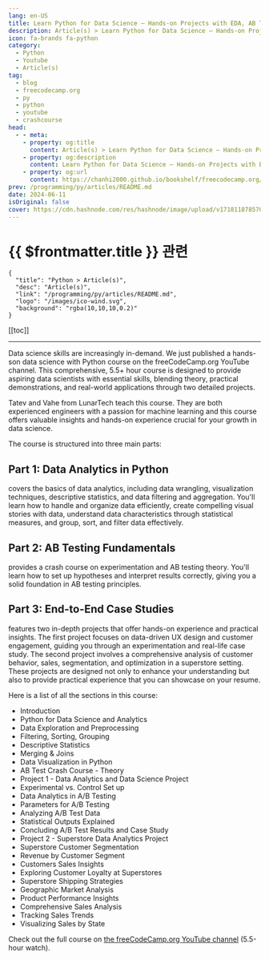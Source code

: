 ```yaml
---
lang: en-US
title: Learn Python for Data Science – Hands-on Projects with EDA, AB Testing & Business Intelligence
description: Article(s) > Learn Python for Data Science – Hands-on Projects with EDA, AB Testing & Business Intelligence
icon: fa-brands fa-python
category: 
  - Python
  - Youtube
  - Article(s)
tag: 
  - blog
  - freecodecamp.org
  - py
  - python
  - youtube
  - crashcourse
head:
  - - meta:
    - property: og:title
      content: Article(s) > Learn Python for Data Science – Hands-on Projects with EDA, AB Testing & Business Intelligence
    - property: og:description
      content: Learn Python for Data Science – Hands-on Projects with EDA, AB Testing & Business Intelligence
    - property: og:url
      content: https://chanhi2000.github.io/bookshelf/freecodecamp.org/learn-python-for-data-science-hands-on-projects-with-eda-ab-testing-business-intelligence.html
prev: /programming/py/articles/README.md
date: 2024-06-11
isOriginal: false
cover: https://cdn.hashnode.com/res/hashnode/image/upload/v1718118785701/723c13b4-5b52-4cf7-9921-f65bbd837507.png
---
```


# {{ $frontmatter.title }} 관련

```component VPCard
{
  "title": "Python > Article(s)",
  "desc": "Article(s)",
  "link": "/programming/py/articles/README.md",
  "logo": "/images/ico-wind.svg",
  "background": "rgba(10,10,10,0.2)"
}
```

[[toc]]

---

<SiteInfo
  name="Learn Python for Data Science – Hands-on Projects with EDA, AB Testing & Business Intelligence"
  desc="Data science skills are increasingly in-demand. We just published a hands-son data science with Python course on the freeCodeCamp.org YouTube channel. This comprehensive, 5.5+ hour course is designed to provide aspiring data scientists with essential..."
  url="https://freecodecamp.org/news/learn-python-for-data-science-hands-on-projects-with-eda-ab-testing-business-intelligence/"
  logo="https://cdn.freecodecamp.org/universal/favicons/favicon.ico"
  preview="https://cdn.hashnode.com/res/hashnode/image/upload/v1718118785701/723c13b4-5b52-4cf7-9921-f65bbd837507.png"/>

Data science skills are increasingly in-demand. We just published a hands-son data science with Python course on the freeCodeCamp.org YouTube channel. This comprehensive, 5.5+ hour course is designed to provide aspiring data scientists with essential skills, blending theory, practical demonstrations, and real-world applications through two detailed projects.

Tatev and Vahe from LunarTech teach this course. They are both experienced engineers with a passion for machine learning and this course offers valuable insights and hands-on experience crucial for your growth in data science.

The course is structured into three main parts:

## Part 1: Data Analytics in Python

covers the basics of data analytics, including data wrangling, visualization techniques, descriptive statistics, and data filtering and aggregation. You'll learn how to handle and organize data efficiently, create compelling visual stories with data, understand data characteristics through statistical measures, and group, sort, and filter data effectively.

## Part 2: AB Testing Fundamentals

provides a crash course on experimentation and AB testing theory. You'll learn how to set up hypotheses and interpret results correctly, giving you a solid foundation in AB testing principles.

## Part 3: End-to-End Case Studies

features two in-depth projects that offer hands-on experience and practical insights. The first project focuses on data-driven UX design and customer engagement, guiding you through an experimentation and real-life case study. The second project involves a comprehensive analysis of customer behavior, sales, segmentation, and optimization in a superstore setting. These projects are designed not only to enhance your understanding but also to provide practical experience that you can showcase on your resume.

Here is a list of all the sections in this course:

- Introduction
- Python for Data Science and Analytics
- Data Exploration and Preprocessing
- Filtering, Sorting, Grouping
- Descriptive Statistics
- Merging & Joins
- Data Visualization in Python
- AB Test Crash Course - Theory
- Project 1 - Data Analytics and Data Science Project
- Experimental vs. Control Set up
- Data Analytics in A/B Testing
- Parameters for A/B Testing
- Analyzing A/B Test Data
- Statistical Outputs Explained
- Concluding A/B Test Results and Case Study
- Project 2 - Superstore Data Analytics Project
- Superstore Customer Segmentation
- Revenue by Customer Segment
- Customers Sales Insights
- Exploring Customer Loyalty at Superstores
- Superstore Shipping Strategies
- Geographic Market Analysis
- Product Performance Insights
- Comprehensive Sales Analysis
- Tracking Sales Trends
- Visualizing Sales by State

Check out the full course on [<FontIcon icon="fa-brands fa-youtube"/>the freeCodeCamp.org YouTube channel](https://youtu.be/FTpmwX94_Yo) (5.5-hour watch).

<VidStack src="youtube/FTpmwX94_Yo" />

